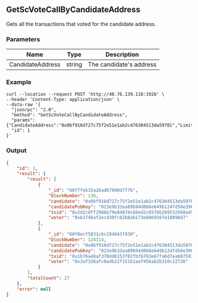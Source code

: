 ## GetScVoteCallByCandidateAddress

Gets all the transactions that voted for the candidate address.

### Parameters

| Name         | Type   | Description       |
| ---------------- | -------------- | ------- |
| CandidateAddress | string | The candidate's address |

### Example
```shell
curl --location --request POST 'http://40.76.139.118:1926' \
--header 'Content-Type: application/json' \
--data-raw '{  
  "jsonrpc": "2.0",
  "method": "GetScVoteCallByCandidateAddress",
  "params": {"CandidateAddress":"0x0bf916d727c75f2e51e1ab2c476304513da59701","Limit":2},
  "id": 1
}'
```

### Output

```json
{
    "id": 1,
    "result": {
        "result": [
            {
                "_id": "60f7feb15a26ad67090d7f76",
                "blockNumber": 136,
                "candidate": "0x0bf916d727c75f2e51e1ab2c476304513da59701",
                "candidatePubKey": "023e9b32ea89b94d066e649b124fd50e396ee91369e8e2a6ae1b11c170d022256d",
                "txid": "0x2d2cdff2986b79e84874c69ed2c657bb289532560a45322e00e9b9be08396200",
                "voter": "0xb374baf2ecd30fc82b8ab173e886916fe18898d7"
            },
            {
                "_id": "60f8ecf5831c6c194843f830",
                "blockNumber": 124314,
                "candidate": "0x0bf916d727c75f2e51e1ab2c476304513da59701",
                "candidatePubKey": "023e9b32ea89b94d066e649b124fd50e396ee91369e8e2a6ae1b11c170d022256d",
                "txid": "0x1b76a48af378dd6153f02fbf6763e67fa6d7eab07593f67071ea1931a1c04003",
                "voter": "0x3af326afc0adb22f151b1aef456ab2b310c12726"
            }
        ],
        "totalCount": 27
    },
    "error": null
}
```

